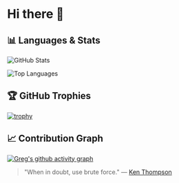 # Hi there 👋

## 📊 Languages & Stats

![GitHub Stats](https://github-readme-stats.vercel.app/api?username=g8rdier&show_icons=true&theme=dark&hide_border=true)

![Top Languages](https://github-readme-stats.vercel.app/api/top-langs/?username=g8rdier&layout=compact&theme=dark&hide_border=true)

## 🏆 GitHub Trophies
[![trophy](https://github-profile-trophy.vercel.app/?username=g8rdier&theme=darkhub&no-frame=true&column=4&margin-w=15&rank=SECRET,SSS,SS,S,AAA,AA,A,B,C)](https://github.com/g8rdier)

## 📈 Contribution Graph
[![Greg's github activity graph](https://github-readme-activity-graph.vercel.app/graph?username=g8rdier&theme=github-dark&hide_border=true)](https://github.com/g8rdier)

> "When in doubt, use brute force." — [Ken Thompson](https://en.wikipedia.org/wiki/Ken_Thompson)
